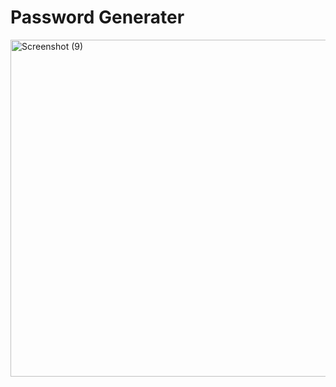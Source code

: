 # Password Generater
<img width="637" height="539" alt="Screenshot (9)" src="https://github.com/user-attachments/assets/a932d207-68d5-4d1a-af1d-9a11641b1e98" />
